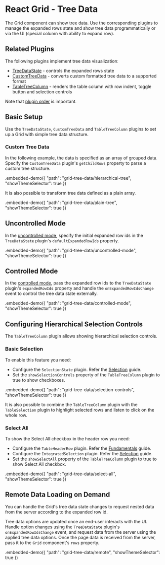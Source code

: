# React Grid - Tree Data

The Grid component can show tree data. Use the corresponding plugins to manage the expanded rows state and show tree data programmatically or via the UI (special column with ability to expand row).

## Related Plugins

The following plugins implement tree data visualization:

- [TreeDataState](../reference/tree-data-state.md) - controls the expanded rows state
- [CustomTreeData](../reference/custom-tree-data.md) - converts custom formatted tree data to a supported format
- [TableTreeColumn](../reference/table-tree-column.md) - renders the table column with row indent, toggle button and selection controls

Note that [plugin order](./plugin-overview.md#plugin-order) is important.

## Basic Setup

Use the `TreeDataState`, `CustomTreeData` and `TableTreeColumn` plugins to set up a Grid with simple tree data structure.

### Custom Tree Data

In the following example, the data is specified as an array of grouped data. Specify the `CustomTreeData` plugin's `getChildRows` property to parse a custom tree structure.

.embedded-demo({ "path": "grid-tree-data/hierarchical-tree", "showThemeSelector": true })

It is also possible to transform tree data defined as a plain array.

.embedded-demo({ "path": "grid-tree-data/plain-tree", "showThemeSelector": true })

## Uncontrolled Mode

In the [uncontrolled mode](controlled-and-uncontrolled-modes.md), specify the initial expanded row ids in the `TreeDataState` plugin's `defaultExpandedRowIds` property.

.embedded-demo({ "path": "grid-tree-data/uncontrolled-mode", "showThemeSelector": true })

## Controlled Mode

In the [controlled mode](controlled-and-uncontrolled-modes.md), pass the expanded row ids to the `TreeDataState` plugin's `expandedRowIds` property and handle the `onExpandedRowIdsChange` event to control the tree data state externally.

.embedded-demo({ "path": "grid-tree-data/controlled-mode", "showThemeSelector": true })

## Configuring Hierarchical Selection Controls

The `TableTreeColumn` plugin allows showing hierarchical selection controls.

### Basic Selection

To enable this feature you need:

- Configure the `SelectionState` plugin. Refer the [Selection](selection.md) guide.
- Set the `showSelectionControls` property of the `TableTreeColumn` plugin to true to show checkboxes.

.embedded-demo({ "path": "grid-tree-data/selection-controls", "showThemeSelector": true })

It is also possible to combine the `TableTreeColumn` plugin with the `TableSelection` plugin to highlight selected rows and listen to click on the whole row.

### Select All

To show the Select All checkbox in the header row you need:

- Configure the `TableHeaderRow` plugin. Refer the [Fundamentals](fundamentals.md) guide.
- Configure the `IntegratedSelection` plugin. Refer the [Selection](selection.md) guide.
- Set the `showSelectAll` property of the `TableTreeColumn` plugin to true to show Select All checkbox.

.embedded-demo({ "path": "grid-tree-data/select-all", "showThemeSelector": true })

## Remote Data Loading on Demand

You can handle the Grid's tree data state changes to request nested data from the server according to the expanded row id.

Tree data options are updated once an end-user interacts with the UI. Handle option changes using the `TreeDataState` plugin's `onExpandedRowIdsChange` event, and request data from the server using the applied tree data options. Once the page data is received from the server, pass it to the `Grid` component's `rows` property.

.embedded-demo({ "path": "grid-tree-data/remote", "showThemeSelector": true })
